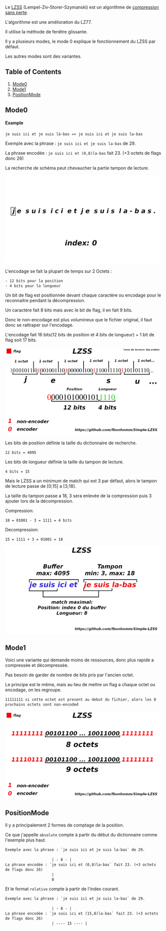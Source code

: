 Le [LZSS](https://fr.wikipedia.org/wiki/LZSS) (Lempel-Ziv-Storer-Szymanski) est un algorithme de [compression sans perte](https://fr.wikipedia.org/wiki/Algorithme_de_compression_sans_perte).

L'algorithme est une amélioration du LZ77.

Il utilise la méthode de fenêtre glissante.

Il y a plusieurs modes, le mode 0 explique le fonctionnement du LZSS par défaut.

Les autres modes sont des variantes.

## Table of Contents
1. [Mode0](#mode0)
2. [Mode1](#mode1)
3. [PositionMode](#positionmode)

## Mode0

#### Example

`je suis ici et je suis là-bas => je suis ici et je suis la-bas`

Exemple avec la phrase : `je suis ici et je suis la-bas` de 29.

La phrase encodée : `je suis ici et (0,8)la-bas` fait 23. (+3 octets de flags donc 26)

La recherche de schéma peut chevaucher la partie tampon de lecture.


![alt tag](assets/image.gif)


L'encodage se fait la plupart de temps sur 2 Octets :

    - 12 bits pour la position
    - 4 bits pour la longueur

Un bit de flag est positionnée devant chaque caractère ou encodage pour le reconnaitre pendant la décompression.

Un caractère fait 8 bits mais avec le bit de flag, il en fait 9 bits.

Donc le non-encodage est plus volumineux que le fichier original, il faut donc se rattraper sur l'encodage.

L'encodage fait 16 bits(12 bits de position et 4 bits de longueur) + 1 bit de flag soit 17 bits.


![alt tag](assets/image1.png)


Les bits de position définie la taille du dictionnaire de recherche.
```
12 bits = 4095
```

Les bits de longueur définie la taille du tampon de lecture.
```
4 bits = 15
```
Mais le LZSS a un minimum de match qui est 3 par défaut, alors le tampon de lecture passe de [0;15] a [3;18].

La taille du tampon passe a 18, 3 sera enlevée de la compression puis 3 ajouter lors de la décompression.

Compression:
```
18 = 01001 - 3 = 1111 = 4 bits 
```

Decompression:
```
15 = 1111 + 3 = 01001 = 18 
```


![alt tag](assets/image2.png) 


## Mode1

Voici une variante qui demande moins de ressources, donc plus rapide a compressée et décompressée.

Pas besoin de garder de nombre de bits pris par l'ancien octet.

Le principe est le même, mais au lieu de mettre un flag a chaque octet ou encodage, on les regroupe.

```
11111111 si cette octet est present au debut du fichier, alors les 8 prochains octets sont non-encoded
``` 

![alt tag](assets/image3.png)


## PositionMode

Il y a principalement 2 formes de comptage de la position.

Ce que j'appelle `absolute` compte à partir du début du dictionnaire comme l'exemple plus haut.

```
Exemple avec la phrase : `je suis ici et je suis la-bas` de 29.

                     | - 8 - |
La phrase encodée : `je suis ici et (0,8)la-bas` fait 23. (+3 octets de flags donc 26)
                     |
                     0
```

Et le format `relative` compte à partir de l'index courant.

```
Exemple avec la phrase : `je suis ici et je suis la-bas` de 29.

                     | - 8 - |
La phrase encodée : `je suis ici et (15,8)la-bas` fait 23. (+3 octets de flags donc 26)
                     | ---- 15 ---- |
```
